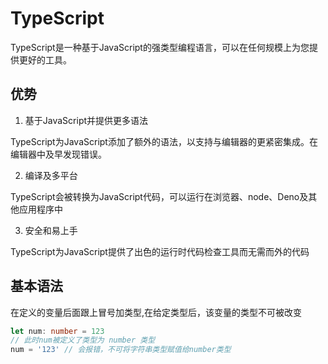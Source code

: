 # TypeScript 
TypeScript是一种基于JavaScript的强类型编程语言，可以在任何规模上为您提供更好的工具。

## 优势
1. 基于JavaScript并提供更多语法

TypeScript为JavaScript添加了额外的语法，以支持与编辑器的更紧密集成。在编辑器中及早发现错误。

2. 编译及多平台

TypeScript会被转换为JavaScript代码，可以运行在浏览器、node、Deno及其他应用程序中

3. 安全和易上手

TypeScript为JavaScript提供了出色的运行时代码检查工具而无需而外的代码

## 基本语法

在定义的变量后面跟上冒号加类型,在给定类型后，该变量的类型不可被改变

```ts
let num: number = 123
// 此时num被定义了类型为 number 类型
num = '123' // 会报错，不可将字符串类型赋值给number类型
```
